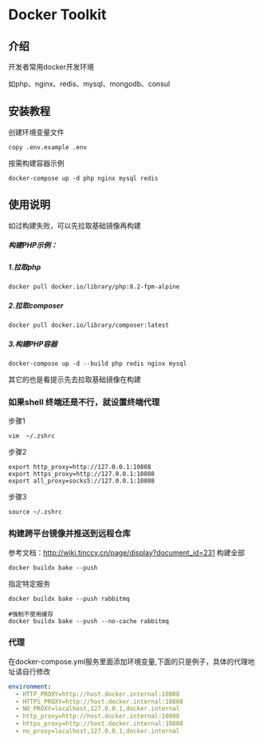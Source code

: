 # Docker Toolkit

## 介绍
开发者常用docker开发环境

如php、nginx、redis、mysql、mongodb、consul

## 安装教程

创建环境变量文件
```shell
copy .env.example .env
```
按需构建容器示例
```shell
docker-compose up -d php nginx mysql redis 
```

## 使用说明

如过构建失败，可以先拉取基础镜像再构建

##### 构建PHP示例：

##### 1.拉取php
```shell
docker pull docker.io/library/php:8.2-fpm-alpine
```
##### 2.拉取composer
```shell
docker pull docker.io/library/composer:latest
```
##### 3.构建PHP容器
```shell
docker-compose up -d --build php redis nginx mysql 
```
其它的也是看提示先去拉取基础镜像在构建

### 如果shell 终端还是不行，就设置终端代理
步骤1
```shell
vim  ~/.zshrc
```
步骤2
```shell
export http_proxy=http://127.0.0.1:10808
export https_proxy=http://127.0.0.1:10808
export all_proxy=socks5://127.0.0.1:10808
```
步骤3
```shell
source ~/.zshrc
```

### 构建跨平台镜像并推送到远程仓库
参考文档：http://wiki.tjnccy.cn/page/display?document_id=231
构建全部
```shell
docker buildx bake --push
```
指定特定服务
```shell
docker buildx bake --push rabbitmq

#强制不使用缓存
docker buildx bake --push --no-cache rabbitmq

```

### 代理
在docker-compose.yml服务里面添加环境变量,下面的只是例子，具体的代理地址请自行修改
```yml
environment:
  - HTTP_PROXY=http://host.docker.internal:10808
  - HTTPS_PROXY=http://host.docker.internal:10808
  - NO_PROXY=localhost,127.0.0.1,docker.internal
  - http_proxy=http://host.docker.internal:10808
  - https_proxy=http://host.docker.internal:10808
  - no_proxy=localhost,127.0.0.1,docker.internal
```
